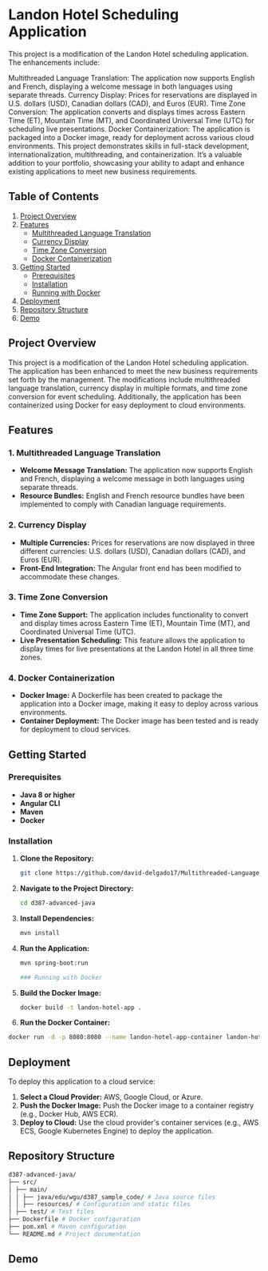 # Landon Hotel Scheduling Application
This project is a modification of the Landon Hotel scheduling application. The enhancements include:

Multithreaded Language Translation: The application now supports English and French, displaying a welcome message in both languages using separate threads.
Currency Display: Prices for reservations are displayed in U.S. dollars (USD), Canadian dollars (CAD), and Euros (EUR).
Time Zone Conversion: The application converts and displays times across Eastern Time (ET), Mountain Time (MT), and Coordinated Universal Time (UTC) for scheduling live presentations.
Docker Containerization: The application is packaged into a Docker image, ready for deployment across various cloud environments.
This project demonstrates skills in full-stack development, internationalization, multithreading, and containerization. It’s a valuable addition to your portfolio, showcasing your ability to adapt and enhance existing applications to meet new business requirements.


## Table of Contents

1. [Project Overview](#project-overview)
2. [Features](#features)
   - [Multithreaded Language Translation](#multithreaded-language-translation)
   - [Currency Display](#currency-display)
   - [Time Zone Conversion](#time-zone-conversion)
   - [Docker Containerization](#docker-containerization)
3. [Getting Started](#getting-started)
   - [Prerequisites](#prerequisites)
   - [Installation](#installation)
   - [Running with Docker](#running-with-docker)
4. [Deployment](#deployment)
5. [Repository Structure](#repository-structure)
6. [Demo](#demo)


## Project Overview

This project is a modification of the Landon Hotel scheduling application. The application has been enhanced to meet the new business requirements set forth by the management. The modifications include multithreaded language translation, currency display in multiple formats, and time zone conversion for event scheduling. Additionally, the application has been containerized using Docker for easy deployment to cloud environments.

## Features

### 1. Multithreaded Language Translation
- **Welcome Message Translation:** The application now supports English and French, displaying a welcome message in both languages using separate threads.
- **Resource Bundles:** English and French resource bundles have been implemented to comply with Canadian language requirements.

### 2. Currency Display
- **Multiple Currencies:** Prices for reservations are now displayed in three different currencies: U.S. dollars (USD), Canadian dollars (CAD), and Euros (EUR).
- **Front-End Integration:** The Angular front end has been modified to accommodate these changes.

### 3. Time Zone Conversion
- **Time Zone Support:** The application includes functionality to convert and display times across Eastern Time (ET), Mountain Time (MT), and Coordinated Universal Time (UTC).
- **Live Presentation Scheduling:** This feature allows the application to display times for live presentations at the Landon Hotel in all three time zones.

### 4. Docker Containerization
- **Docker Image:** A Dockerfile has been created to package the application into a Docker image, making it easy to deploy across various environments.
- **Container Deployment:** The Docker image has been tested and is ready for deployment to cloud services.

## Getting Started

### Prerequisites
- **Java 8 or higher**
- **Angular CLI**
- **Maven**
- **Docker**

### Installation
1. **Clone the Repository:**
   ```bash
   git clone https://github.com/david-delgado17/Multithreaded-Language-Translation.git
2. **Navigate to the Project Directory:**
   ```bash
   cd d387-advanced-java
3. **Install Dependencies:**
   ```bash
   mvn install
4. **Run the Application:**
    ```bash
    mvn spring-boot:run

    ### Running with Docker
1. **Build the Docker Image:**
   ```bash
   docker build -t landon-hotel-app .
2. **Run the Docker Container:**
  ```bash
  docker run -d -p 8080:8080 --name landon-hotel-app-container landon-hotel-app
  ```
## Deployment
To deploy this application to a cloud service:
1. **Select a Cloud Provider:** AWS, Google Cloud, or Azure.
2. **Push the Docker Image:** Push the Docker image to a container registry (e.g., Docker Hub, AWS ECR).
3. **Deploy to Cloud:** Use the cloud provider's container services (e.g., AWS ECS, Google Kubernetes Engine) to deploy the application.

## Repository Structure
```bash
d387-advanced-java/
├── src/
│ ├── main/
│ │ ├── java/edu/wgu/d387_sample_code/ # Java source files
│ │ ├── resources/ # Configuration and static files
│ ├── test/ # Test files
├── Dockerfile # Docker configuration
├── pom.xml # Maven configuration
└── README.md # Project documentation
```

## Demo

